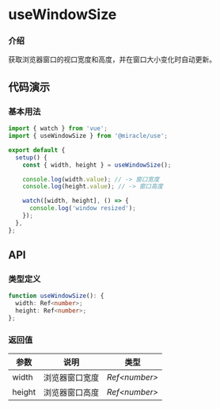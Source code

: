 # useWindowSize

### 介绍

获取浏览器窗口的视口宽度和高度，并在窗口大小变化时自动更新。

## 代码演示

### 基本用法

```js
import { watch } from 'vue';
import { useWindowSize } from '@miracle/use';

export default {
  setup() {
    const { width, height } = useWindowSize();

    console.log(width.value); // -> 窗口宽度
    console.log(height.value); // -> 窗口高度

    watch([width, height], () => {
      console.log('window resized');
    });
  },
};
```

## API

### 类型定义

```ts
function useWindowSize(): {
  width: Ref<number>;
  height: Ref<number>;
};
```

### 返回值

| 参数   | 说明           | 类型           |
| ------ | -------------- | -------------- |
| width  | 浏览器窗口宽度 | _Ref\<number>_ |
| height | 浏览器窗口高度 | _Ref\<number>_ |
